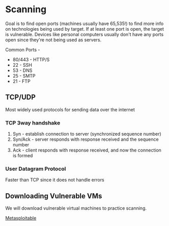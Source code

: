 # Scanning

Goal is to find open ports (machines usually have 65,535!) to find more info on technologies being used by target. If at least one port is open, the target is vulnerable. Devices like personal computers usually don't have any ports open since they're not being used as servers.

Common Ports - 
* 80/443 - HTTP/S
* 22 - SSH
* 53 - DNS
* 25 - SMTP
* 21 - FTP

## TCP/UDP

Most widely used protocols for sending data over the internet

### TCP 3way handshake

1. Syn - establish connection to server (synchronized sequence number)
2. Syn/Ack - server responds with response received and the sequence number
3. Ack - client responds with response received, and now the connection is formed

### User Datagram Protocol

Faster than TCP since it does not handle errors

## Downloading Vulnerable VMs

We will download vulnerable virtual machines to practice scanning.

[Metasploitable](https://information.rapid7.com/download-metasploitable-2017.html?utm_source=r7&utm_medium=cta&utm_content=metasploitable&utm_campaign=wbw)